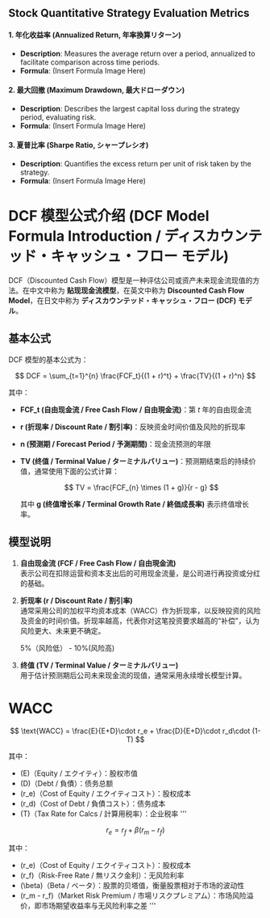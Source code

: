 ## Stock Quantitative Strategy Evaluation Metrics

#### 1. **年化收益率 (Annualized Return, 年率換算リターン)**
- **Description**: Measures the average return over a period, annualized to facilitate comparison across time periods.
- **Formula**: (Insert Formula Image Here)

#### 2. **最大回撤 (Maximum Drawdown, 最大ドローダウン)**
- **Description**: Describes the largest capital loss during the strategy period, evaluating risk.
- **Formula**: (Insert Formula Image Here)

#### 3. **夏普比率 (Sharpe Ratio, シャープレシオ)**
- **Description**: Quantifies the excess return per unit of risk taken by the strategy.
- **Formula**: (Insert Formula Image Here)



# DCF 模型公式介绍 (DCF Model Formula Introduction / ディスカウンテッド・キャッシュ・フロー モデル)

DCF（Discounted Cash Flow）模型是一种评估公司或资产未来现金流现值的方法。在中文中称为 **贴现现金流模型**，在英文中称为 **Discounted Cash Flow Model**，在日文中称为 **ディスカウンテッド・キャッシュ・フロー (DCF) モデル**。

## 基本公式

DCF 模型的基本公式为：

$$
DCF = \sum_{t=1}^{n} \frac{FCF_t}{(1 + r)^t} + \frac{TV}{(1 + r)^n}
$$

其中：
- **FCF_t (自由现金流 / Free Cash Flow / 自由現金流)**：第 *t* 年的自由现金流
- **r (折现率 / Discount Rate / 割引率)**：反映资金时间价值及风险的折现率
- **n (预测期 / Forecast Period / 予測期間)**：现金流预测的年限
- **TV (终值 / Terminal Value / ターミナルバリュー)**：预测期结束后的持续价值，通常使用下面的公式计算：
  
  $$
  TV = \frac{FCF_{n} \times (1 + g)}{r - g}
  $$

  其中 **g (终值增长率 / Terminal Growth Rate / 終価成長率)** 表示终值增长率。

## 模型说明

1. **自由现金流 (FCF / Free Cash Flow / 自由現金流)**  
   表示公司在扣除运营和资本支出后的可用现金流量，是公司进行再投资或分红的基础。

2. **折现率 (r / Discount Rate / 割引率)**  
   通常采用公司的加权平均资本成本（WACC）作为折现率，以反映投资的风险及资金的时间价值。折现率越高，代表你对这笔投资要求越高的“补偿”，认为风险更大、未来更不确定。
   
   5%（风险低） - 10%(风险高)

3. **终值 (TV / Terminal Value / ターミナルバリュー)**  
   用于估计预测期后公司未来现金流的现值，通常采用永续增长模型计算。






# WACC

$$
\text{WACC} = \frac{E}{E+D}\cdot r_e + \frac{D}{E+D}\cdot r_d\cdot (1-T)
$$

其中：  
- \(E\)（Equity / エクイティ）：股权市值  
- \(D\)（Debt / 負債）：债务总额  
- \(r_e\)（Cost of Equity / エクイティコスト）：股权成本  
- \(r_d\)（Cost of Debt / 負債コスト）：债务成本  
- \(T\)（Tax Rate for Calcs / 計算用税率）：企业税率
'''



$$
r_e = r_f + \beta (r_m - r_f)
$$

其中：  
- \(r_e\)（Cost of Equity / エクイティコスト）：股权成本  
- \(r_f\)（Risk-Free Rate / 無リスク金利）：无风险利率  
- \(\beta\)（Beta / ベータ）：股票的贝塔值，衡量股票相对于市场的波动性  
- \(r_m - r_f\)（Market Risk Premium / 市場リスクプレミアム）：市场风险溢价，即市场期望收益率与无风险利率之差
'''
